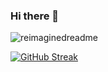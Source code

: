 ### Hi there 👋

<img src="https://myreadme.vercel.app/api/embed/TLevi74?panels=userstatistics,commitgraph" alt="reimaginedreadme" />

[![GitHub Streak](https://streak-stats.demolab.com/?user=TLevi74)](https://git.io/streak-stats)
